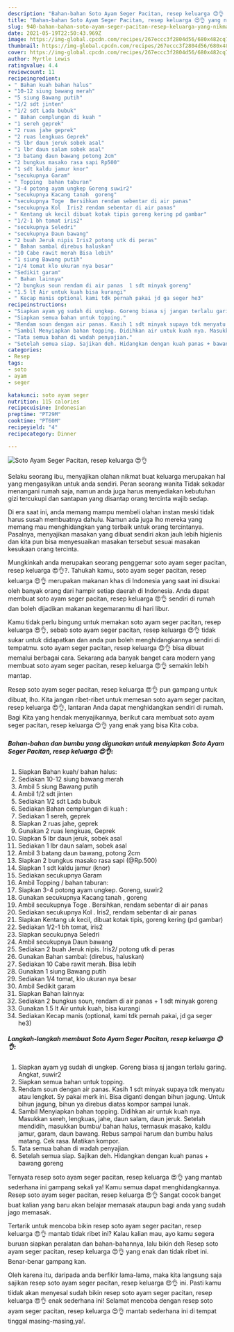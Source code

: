 ```yaml
---
description: "Bahan-bahan Soto Ayam Seger Pacitan, resep keluarga 😍👌 yang nikmat dan Mudah Dibuat"
title: "Bahan-bahan Soto Ayam Seger Pacitan, resep keluarga 😍👌 yang nikmat dan Mudah Dibuat"
slug: 940-bahan-bahan-soto-ayam-seger-pacitan-resep-keluarga-yang-nikmat-dan-mudah-dibuat
date: 2021-05-19T22:50:43.969Z
image: https://img-global.cpcdn.com/recipes/267eccc3f2804d56/680x482cq70/soto-ayam-seger-pacitan-resep-keluarga-😍👌-foto-resep-utama.jpg
thumbnail: https://img-global.cpcdn.com/recipes/267eccc3f2804d56/680x482cq70/soto-ayam-seger-pacitan-resep-keluarga-😍👌-foto-resep-utama.jpg
cover: https://img-global.cpcdn.com/recipes/267eccc3f2804d56/680x482cq70/soto-ayam-seger-pacitan-resep-keluarga-😍👌-foto-resep-utama.jpg
author: Myrtle Lewis
ratingvalue: 4.4
reviewcount: 11
recipeingredient:
- " Bahan kuah bahan halus"
- "10-12 siung bawang merah"
- "5 siung Bawang putih"
- "1/2 sdt jinten"
- "1/2 sdt Lada bubuk"
- " Bahan cemplungan di kuah "
- "1 sereh geprek"
- "2 ruas jahe geprek"
- "2 ruas lengkuas Geprek"
- "5 lbr daun jeruk sobek asal"
- "1 lbr daun salam sobek asal"
- "3 batang daun bawang potong 2cm"
- "2 bungkus masako rasa sapi Rp500"
- "1 sdt kaldu jamur knor"
- "secukupnya Garam"
- " Topping  bahan taburan"
- "3-4 potong ayam ungkep Goreng suwir2"
- "secukupnya Kacang tanah  goreng"
- "secukupnya Toge  Bersihkan rendam sebentar di air panas"
- "secukupnya Kol  Iris2 rendam sebentar di air panas"
- " Kentang uk kecil dibuat kotak tipis goreng kering pd gambar"
- "1/2-1 bh tomat iris2"
- "secukupnya Seledri"
- "secukupnya Daun bawang"
- "2 buah Jeruk nipis Iris2 potong utk di peras"
- " Bahan sambal direbus haluskan"
- "10 Cabe rawit merah Bisa lebih"
- "1 siung Bawang putih"
- "1/4 tomat klo ukuran nya besar"
- "Sedikit garam"
- " Bahan lainnya"
- "2 bungkus soun rendam di air panas  1 sdt minyak goreng"
- "1.5 lt Air untuk kuah bisa kurangi"
- " Kecap manis optional kami tdk pernah pakai jd ga seger he3"
recipeinstructions:
- "Siapkan ayam yg sudah di ungkep. Goreng biasa sj jangan terlalu garing. Angkat, suwir2"
- "Siapkan semua bahan untuk topping."
- "Rendam soun dengan air panas. Kasih 1 sdt minyak supaya tdk menyatu atau lengket. Sy pakai merk ini. Bisa diganti dengan bihun jagung. Untuk bihun jagung, bihun ya direbus diatas kompor sampai lunak."
- "Sambil Menyiapkan bahan topping. Didihkan air untuk kuah nya. Masukkan sereh, lengkuas, jahe, daun salam, daun jeruk. Setelah mendidih, masukkan bumbu/ bahan halus, termasuk masako, kaldu jamur, garam, daun bawang. Rebus sampai harum dan bumbu halus matang. Cek rasa. Matikan kompor."
- "Tata semua bahan di wadah penyajian."
- "Setelah semua siap. Sajikan deh. Hidangkan dengan kuah panas + bawang goreng"
categories:
- Resep
tags:
- soto
- ayam
- seger

katakunci: soto ayam seger 
nutrition: 115 calories
recipecuisine: Indonesian
preptime: "PT29M"
cooktime: "PT60M"
recipeyield: "4"
recipecategory: Dinner

---
```



![Soto Ayam Seger Pacitan, resep keluarga 😍👌](https://img-global.cpcdn.com/recipes/267eccc3f2804d56/680x482cq70/soto-ayam-seger-pacitan-resep-keluarga-😍👌-foto-resep-utama.jpg)

Selaku seorang ibu, menyajikan olahan nikmat buat keluarga merupakan hal yang mengasyikan untuk anda sendiri. Peran seorang  wanita Tidak sekadar menangani rumah saja, namun anda juga harus menyediakan kebutuhan gizi tercukupi dan santapan yang disantap orang tercinta wajib sedap.

Di era  saat ini, anda memang mampu membeli olahan instan meski tidak harus susah membuatnya dahulu. Namun ada juga lho mereka yang memang mau menghidangkan yang terbaik untuk orang tercintanya. Pasalnya, menyajikan masakan yang dibuat sendiri akan jauh lebih higienis dan kita pun bisa menyesuaikan masakan tersebut sesuai masakan kesukaan orang tercinta. 



Mungkinkah anda merupakan seorang penggemar soto ayam seger pacitan, resep keluarga 😍👌?. Tahukah kamu, soto ayam seger pacitan, resep keluarga 😍👌 merupakan makanan khas di Indonesia yang saat ini disukai oleh banyak orang dari hampir setiap daerah di Indonesia. Anda dapat membuat soto ayam seger pacitan, resep keluarga 😍👌 sendiri di rumah dan boleh dijadikan makanan kegemaranmu di hari libur.

Kamu tidak perlu bingung untuk memakan soto ayam seger pacitan, resep keluarga 😍👌, sebab soto ayam seger pacitan, resep keluarga 😍👌 tidak sukar untuk didapatkan dan anda pun boleh menghidangkannya sendiri di tempatmu. soto ayam seger pacitan, resep keluarga 😍👌 bisa dibuat memalui berbagai cara. Sekarang ada banyak banget cara modern yang membuat soto ayam seger pacitan, resep keluarga 😍👌 semakin lebih mantap.

Resep soto ayam seger pacitan, resep keluarga 😍👌 pun gampang untuk dibuat, lho. Kita jangan ribet-ribet untuk memesan soto ayam seger pacitan, resep keluarga 😍👌, lantaran Anda dapat menghidangkan sendiri di rumah. Bagi Kita yang hendak menyajikannya, berikut cara membuat soto ayam seger pacitan, resep keluarga 😍👌 yang enak yang bisa Kita coba.

<!--inarticleads1-->

##### Bahan-bahan dan bumbu yang digunakan untuk menyiapkan Soto Ayam Seger Pacitan, resep keluarga 😍👌:

1. Siapkan  Bahan kuah/ bahan halus:
1. Sediakan 10-12 siung bawang merah
1. Ambil 5 siung Bawang putih
1. Ambil 1/2 sdt jinten
1. Sediakan 1/2 sdt Lada bubuk
1. Sediakan  Bahan cemplungan di kuah :
1. Sediakan 1 sereh, geprek
1. Siapkan 2 ruas jahe, geprek
1. Gunakan 2 ruas lengkuas, Geprek
1. Siapkan 5 lbr daun jeruk, sobek asal
1. Sediakan 1 lbr daun salam, sobek asal
1. Ambil 3 batang daun bawang, potong 2cm
1. Siapkan 2 bungkus masako rasa sapi (@Rp.500)
1. Siapkan 1 sdt kaldu jamur (knor)
1. Sediakan secukupnya Garam
1. Ambil  Topping / bahan taburan:
1. Siapkan 3-4 potong ayam ungkep. Goreng, suwir2
1. Gunakan secukupnya Kacang tanah , goreng
1. Ambil secukupnya Toge . Bersihkan, rendam sebentar di air panas
1. Sediakan secukupnya Kol . Iris2, rendam sebentar di air panas
1. Siapkan  Kentang uk kecil, dibuat kotak tipis, goreng kering (pd gambar)
1. Sediakan 1/2-1 bh tomat, iris2
1. Siapkan secukupnya Seledri
1. Ambil secukupnya Daun bawang
1. Sediakan 2 buah Jeruk nipis. Iris2/ potong utk di peras
1. Gunakan  Bahan sambal: (direbus, haluskan)
1. Sediakan 10 Cabe rawit merah. Bisa lebih
1. Gunakan 1 siung Bawang putih
1. Sediakan 1/4 tomat, klo ukuran nya besar
1. Ambil Sedikit garam
1. Siapkan  Bahan lainnya:
1. Sediakan 2 bungkus soun, rendam di air panas + 1 sdt minyak goreng
1. Gunakan 1.5 lt Air untuk kuah, bisa kurangi
1. Sediakan  Kecap manis (optional, kami tdk pernah pakai, jd ga seger he3)




<!--inarticleads2-->

##### Langkah-langkah membuat Soto Ayam Seger Pacitan, resep keluarga 😍👌:

1. Siapkan ayam yg sudah di ungkep. Goreng biasa sj jangan terlalu garing. Angkat, suwir2
1. Siapkan semua bahan untuk topping.
1. Rendam soun dengan air panas. Kasih 1 sdt minyak supaya tdk menyatu atau lengket. Sy pakai merk ini. Bisa diganti dengan bihun jagung. Untuk bihun jagung, bihun ya direbus diatas kompor sampai lunak.
1. Sambil Menyiapkan bahan topping. Didihkan air untuk kuah nya. Masukkan sereh, lengkuas, jahe, daun salam, daun jeruk. Setelah mendidih, masukkan bumbu/ bahan halus, termasuk masako, kaldu jamur, garam, daun bawang. Rebus sampai harum dan bumbu halus matang. Cek rasa. Matikan kompor.
1. Tata semua bahan di wadah penyajian.
1. Setelah semua siap. Sajikan deh. Hidangkan dengan kuah panas + bawang goreng




Ternyata resep soto ayam seger pacitan, resep keluarga 😍👌 yang mantab sederhana ini gampang sekali ya! Kamu semua dapat menghidangkannya. Resep soto ayam seger pacitan, resep keluarga 😍👌 Sangat cocok banget buat kalian yang baru akan belajar memasak ataupun bagi anda yang sudah jago memasak.

Tertarik untuk mencoba bikin resep soto ayam seger pacitan, resep keluarga 😍👌 mantab tidak ribet ini? Kalau kalian mau, ayo kamu segera buruan siapkan peralatan dan bahan-bahannya, lalu bikin deh Resep soto ayam seger pacitan, resep keluarga 😍👌 yang enak dan tidak ribet ini. Benar-benar gampang kan. 

Oleh karena itu, daripada anda berfikir lama-lama, maka kita langsung saja sajikan resep soto ayam seger pacitan, resep keluarga 😍👌 ini. Pasti kamu tiidak akan menyesal sudah bikin resep soto ayam seger pacitan, resep keluarga 😍👌 enak sederhana ini! Selamat mencoba dengan resep soto ayam seger pacitan, resep keluarga 😍👌 mantab sederhana ini di tempat tinggal masing-masing,ya!.

